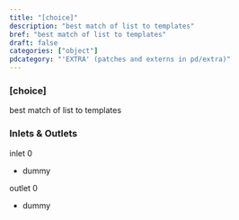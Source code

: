 ```yaml
---
title: "[choice]"
description: "best match of list to templates"
bref: "best match of list to templates"
draft: false
categories: ["object"]
pdcategory: "'EXTRA' (patches and externs in pd/extra)"
---
```


### [choice]

best match of list to templates

### Inlets & Outlets

inlet 0

 - dummy

outlet 0

 - dummy
 
